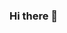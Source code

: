 ### Hi there 👋

<!--
**OmegaJechtR/OmegaJechtR** is a ✨ _special_ ✨ repository because its `README.md` (this file) appears on your GitHub profile.

Here are some ideas to get you started:

- 🔭 I’m currently working on ... Building my wife and my website
- 🌱 I’m currently learning ... on how to build those websites
- 👯 I’m looking to collaborate on ... I'm still extremely new on coding, hell took 2 weeks to learn basic html.
- 🤔 I’m looking for help with ... figuring out how to launch a website via github but I'll figure it out.
- 💬 Ask me about ... Projects, space... I love nature and space.
- 📫 How to reach me: ... email, text, phone ect ect.
- 😄 Pronouns: ... He/Him/It
- ⚡ Fun fact: ... I hyperfocus on stuff but unfortunatly having preteen's and a wild cat takes precedence, also the misses I help her with her artwork. Super busy.
-->
